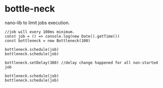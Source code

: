 # bottle-neck
nano-lib to limit jobs execution.

    //job will every 100ms minimum.
    const job = () => console.log(new Date().getTime())
    const bottleneck = new Bottleneck(100)
    
    bottleneck.schedule(job)
    bottleneck.schedule(job)
    
    bottleneck.setDelay(300) //delay change happened for all non-started job
    
    bottleneck.schedule(job)
    bottleneck.schedule(job)
